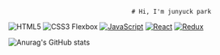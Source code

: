 

                                      # Hi, I'm junyuck park

![HTML5](https://img.shields.io/badge/-HTML5-F05032?style=for-the-badge&logo=html5&logoColor=ffffff)
![CSS3 Flexbox](https://img.shields.io/badge/-CSS3%20Flexbox-F68212?style=for-the-badge&logo=CSS3&logoColor=ffffff)
[![JavaScript](https://img.shields.io/badge/-JavaScript-%23F7DF1C?style=for-the-badge&logo=javascript&logoColor=000000&labelColor=%23F7DF1C&color=%23FFCE5A)](https://developer.mozilla.org/en-US/docs/Web/JavaScript)
[![React](https://img.shields.io/badge/-React-%2361DAFB?style=for-the-badge&logo=react&logoColor=ffffff)](https://reactjs.org/)
[![Redux](https://img.shields.io/badge/-Redux-%23764ABC?style=for-the-badge&logo=redux&logoColor=ffffff)](https://redux.js.org/)

![Anurag's GitHub stats](https://github-readme-stats.vercel.app/api?username=wnsgur1855&show_icons=true&theme=radical)
